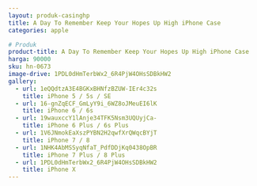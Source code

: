 ```yaml
---
layout: produk-casinghp
title: A Day To Remember Keep Your Hopes Up High iPhone Case
categories: apple

# Produk
product-title: A Day To Remember Keep Your Hopes Up High iPhone Case
harga: 90000
sku: hn-0673
image-drive: 1PDL0dHmTerbWx2_6R4PjW4OHsSDBkHW2
gallery:
  - url: 1eQQdtzA3E4BGKxBHNfzBZUW-IEr4c32s
    title: iPhone 5 / 5s / SE
  - url: 16-gnZqECF_GmLyY9i_6WZ8oJMeuEI6lK
    title: iPhone 6 / 6s
  - url: 19wauxccY1lAnje34TFK5Nsm3UQUyjCa-
    title: iPhone 6 Plus / 6s Plus
  - url: 1V6JNmokEaXszPYBN2H2qwfXrQWqcBYjT
    title: iPhone 7 / 8
  - url: 1NHK4AbMSSyqNfaT_PdfDDjKq0438OpBR
    title: iPhone 7 Plus / 8 Plus
  - url: 1PDL0dHmTerbWx2_6R4PjW4OHsSDBkHW2
    title: iPhone X
---
```


